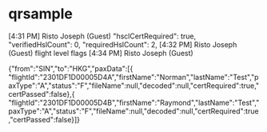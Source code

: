 # qrsample
[4:31 PM] Risto Joseph (Guest)
    "hsclCertRequired": true,
        "verifiedHslCount": 0,
        "requiredHslCount": 2,
​[4:32 PM] Risto Joseph (Guest)
    flight level flags 
​[4:34 PM] Risto Joseph (Guest)
    
{​​​​​​​​"from":"SIN","to":"HKG","paxData":[{​​​​​​​​"flightId":"2301DF1D00005D4A","firstName":"Norman","lastName":"Test","paxType":"A","status":"F","fileName":null,"decoded":null,"certRequired":true,"certPassed":false}​​​​​​​​,{​​​​​​​​"flightId":"2301DF1D00005D4B","firstName":"Raymond","lastName":"Test","paxType":"A","status":"F","fileName":null,"decoded":null,"certRequired":true,"certPassed":false}​​​​​​​​]}​​​​​​​​
